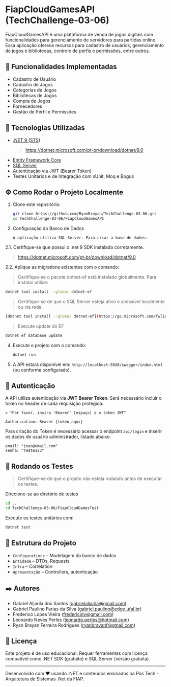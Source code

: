 # FiapCloudGamesAPI (TechChallenge-03-06)

FiapCloudGamesAPI é uma plataforma de venda de jogos digitais com funcionalidades para gerenciamento de servidores para partidas online. Essa aplicação oferece recursos para cadastro de usuários, gerenciamento de jogos e bibliotecas, controle de perfis e permissões, entre outros.

## 📌 Funcionalidades Implementadas

- Cadastro de Usuário
- Cadastro de Jogos
- Categorias de Jogos
- Bibliotecas de Jogos
- Compra de Jogos
- Fornecedores
- Gestão de Perfil e Permissões

## 🚀 Tecnologias Utilizadas

- [.NET 9 (STS)](https://dotnet.microsoft.com/)
  > https://dotnet.microsoft.com/pt-br/download/dotnet/9.0
- [Entity Framework Core](https://learn.microsoft.com/ef/core/)
- [SQL Server](https://www.microsoft.com/sql-server)
- Autenticação via JWT (Bearer Token)
- Testes Unitários e de Integração com xUnit, Moq e Bogus

## ⚙️ Como Rodar o Projeto Localmente

1. Clone este repositório:
    ```bash
    git clone https://github.com/RyanBrayan/TechChallenge-03-06.git
    cd TechChallenge-03-06/FiapCloudGamesAPI
    ```

2. Configuração do Banco de Dados
    ```
    A aplicação utiliza SQL Server. Para criar a base de dados:
    ```
    
2.1. Certifique-se que possui o .net 9 SDK instalado corretamente.

> https://dotnet.microsoft.com/pt-br/download/dotnet/9.0

2.2. Aplique as migrations existentes com o comando:

> Certifique-se o pacote dotnet-ef está instalado globalmente. Para instalar utilize:
   ```bash
   dotnet tool install --global dotnet-ef
   ```
> Certifique-se de que o SQL Server esteja ativo e acessível localmente ou via rede.

   ```bash
   [dotnet tool install --global dotnet-ef](https://go.microsoft.com/fwlink/p/?linkid=2216019&clcid=0x416&culture=pt-br&country=br)
   ```
     
> Execute update do EF
   ```bash
   dotnet ef database update
   ```
4. Execute o projeto com o comando:
    ```bash
    dotnet run
    ```

5. A API estará disponível em: `http://localhost:5030/swagger/index.html` (ou conforme configurado).

## 🔐 Autenticação

A API utiliza autenticação via **JWT Bearer Token**. Será necessário incluir o token no header de cada requisição protegida:

```
> "Por favor, insira 'Bearer' [espaço] e o token JWT"

Authorization: Bearer {token_aqui}

```

Para criação do Token é necessário acessar o endpoint `api/login` e inserir os dados do usuário administrador, listado abaixo:
```
email: "joao@email.com"
senha: "Te$te123"
```

## 🧪 Rodando os Testes

> Certifique-se de que o projeto não esteja rodando antes de executar os testes.

Direcione-se ao diretório de testes
```bash
cd ..
cd TechChallenge-03-06/FiapCloudGamesTest
```
Execute os testes unitários com:
```bash
dotnet test
```

## 📂 Estrutura do Projeto

- `Configurations` – Modelagem do banco de dados
- `Entidade` – DTOs, Requests
- `Infra` – Correlation
- `Apresentação` – Controllers, autenticação

## ✒️ Autores

- Gabriel Aljarila dos Santos (gabrielaljarila@gmail.com)
- Gabriel Paulino Farias da Silva (gabriel.paulino@edge.ufal.br)
- Frederico Lopes Vieira (fredericolv@gmail.com)
- Leonardo Neves Perles (leonardo.perles@hotmail.com)
- Ryan Brayan Ferreira Rodrigues (ryanbrayanf@gmail.com)

## 📄 Licença

Este projeto é de uso educacional. Requer ferramentas com licença compatível como .NET SDK (gratuito) e SQL Server (versão gratuita).


---

Desenvolvido com ❤️ usando .NET e conteúdos ensinados na Pós Tech - Arquitetura de Sistemas .Net da FIAP.
